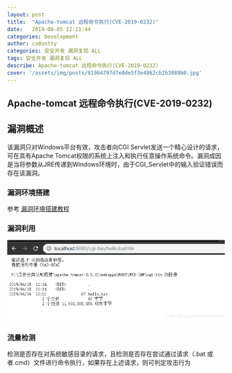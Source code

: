```yaml
---
layout: post
title:  "Apache-tomcat 远程命令执行(CVE-2019-0232)" 
date:   2019-08-05 12:21:44
categories: Development
author: co0ontty
categories: 安全开发 漏洞复现 ALL
tags: 安全开发 漏洞复现 ALL
describe: Apache-tomcat 远程命令执行(CVE-2019-0232)
cover: '/assets/img/posts/81964797d7e0de5f3e4862cb2b3889b0.jpg'
---
```


## Apache-tomcat 远程命令执行(CVE-2019-0232)

## 漏洞概述

该漏洞只对Windows平台有效，攻击者向CGI Servlet发送一个精心设计的请求，可在具有Apache Tomcat权限的系统上注入和执行任意操作系统命令。漏洞成因是当将参数从JRE传递到Windows环境时，由于CGI_Servlet中的输入验证错误而存在该漏洞。

### 漏洞环境搭建

参考 [漏洞环境搭建教程](https://blog.csdn.net/helloexp/article/details/89377270)

### 漏洞利用

![20190418140849747](/assets/img/posts/20190418140849747.png)

### 流量检测

检测是否存在对系统敏感目录的请求，且检测是否存在尝试通过请求（.bat 或者.cmd）文件进行命令执行，如果存在上述请求，则可判定攻击行为
